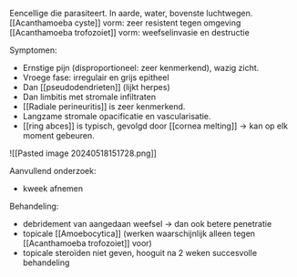 Eencellige die parasiteert.
In aarde, water, bovenste luchtwegen.
[[Acanthamoeba cyste]] vorm: zeer resistent tegen omgeving
[[Acanthamoeba trofozoiet]] vorm: weefselinvasie en destructie

Symptomen:
- Ernstige pijn (disproportioneel: zeer kenmerkend), wazig zicht.
- Vroege fase: irregulair en grijs epitheel
- Dan [[pseudodendrieten]] (lijkt herpes)
- Dan limbitis met stromale infiltraten
- [[Radiale perineuritis]] is zeer kenmerkend.
- Langzame stromale opacificatie en vascularisatie.
- [[ring abces]] is typisch, gevolgd door [[cornea melting]] -> kan op elk moment gebeuren.

![[Pasted image 20240518151728.png]]

Aanvullend onderzoek:
- kweek afnemen

Behandeling:
- debridement van aangedaan weefsel -> dan ook betere penetratie 
- topicale [[Amoebocytica]] (werken waarschijnlijk alleen tegen [[Acanthamoeba trofozoiet]] voor)
- topicale steroïden niet geven, hooguit na 2 weken succesvolle behandeling